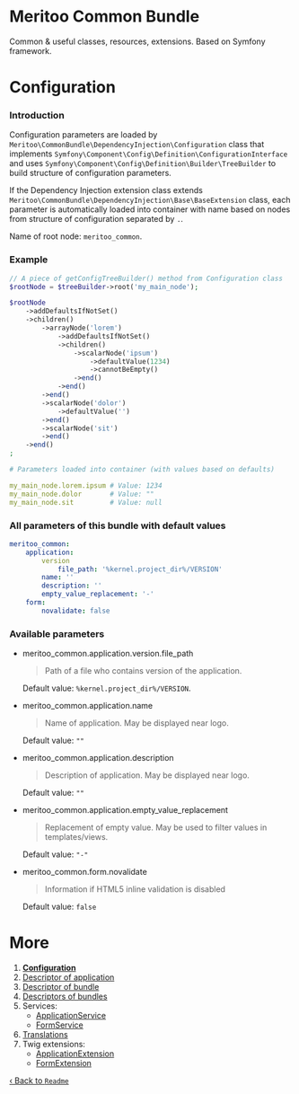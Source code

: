 # Meritoo Common Bundle

Common & useful classes, resources, extensions. Based on Symfony framework.

# Configuration

### Introduction

Configuration parameters are loaded by `Meritoo\CommonBundle\DependencyInjection\Configuration` class that implements `Symfony\Component\Config\Definition\ConfigurationInterface` and uses `Symfony\Component\Config\Definition\Builder\TreeBuilder` to build structure of configuration parameters.

If the Dependency Injection extension class extends `Meritoo\CommonBundle\DependencyInjection\Base\BaseExtension` class, each parameter is automatically loaded into container with name based on nodes from structure of configuration separated by `.`.

Name of root node: `meritoo_common`.

### Example

```php
// A piece of getConfigTreeBuilder() method from Configuration class
$rootNode = $treeBuilder->root('my_main_node');

$rootNode
    ->addDefaultsIfNotSet()
    ->children()
        ->arrayNode('lorem')
            ->addDefaultsIfNotSet()
            ->children()
                ->scalarNode('ipsum')
                    ->defaultValue(1234)
                    ->cannotBeEmpty()
                ->end()
            ->end()
        ->end()
        ->scalarNode('dolor')
            ->defaultValue('')
        ->end()
        ->scalarNode('sit')
        ->end()
    ->end()
;
```

```yaml
# Parameters loaded into container (with values based on defaults)

my_main_node.lorem.ipsum # Value: 1234
my_main_node.dolor       # Value: ""
my_main_node.sit         # Value: null
```

### All parameters of this bundle with default values

```yaml
meritoo_common:
    application:
        version
            file_path: '%kernel.project_dir%/VERSION'
        name: ''
        description: ''
        empty_value_replacement: '-'
    form:
        novalidate: false
```

### Available parameters

* meritoo_common.application.version.file_path

    > Path of a file who contains version of the application.

    Default value: `%kernel.project_dir%/VERSION`.

* meritoo_common.application.name

    > Name of application. May be displayed near logo.
    
    Default value: `""`

* meritoo_common.application.description

    > Description of application. May be displayed near logo.
    
    Default value: `""`

* meritoo_common.application.empty_value_replacement

    > Replacement of empty value. May be used to filter values in templates/views.
    
    Default value: `"-"`

* meritoo_common.form.novalidate

    > Information if HTML5 inline validation is disabled
    
    Default value: `false`

# More

1. [**Configuration**](Configuration.md)
2. [Descriptor of application](Descriptor-of-application.md)
3. [Descriptor of bundle](Descriptor-of-bundle.md)
4. [Descriptors of bundles](Descriptors-of-bundles.md)
5. Services:
	- [ApplicationService](Services/ApplicationService.md)
	- [FormService](Services/FormService.md)
6. [Translations](Translations.md)
7. Twig extensions:
	- [ApplicationExtension](Twig-Extensions/ApplicationExtension.md)
	- [FormExtension](Twig-Extensions/FormExtension.md)

[&lsaquo; Back to `Readme`](../README.md)

